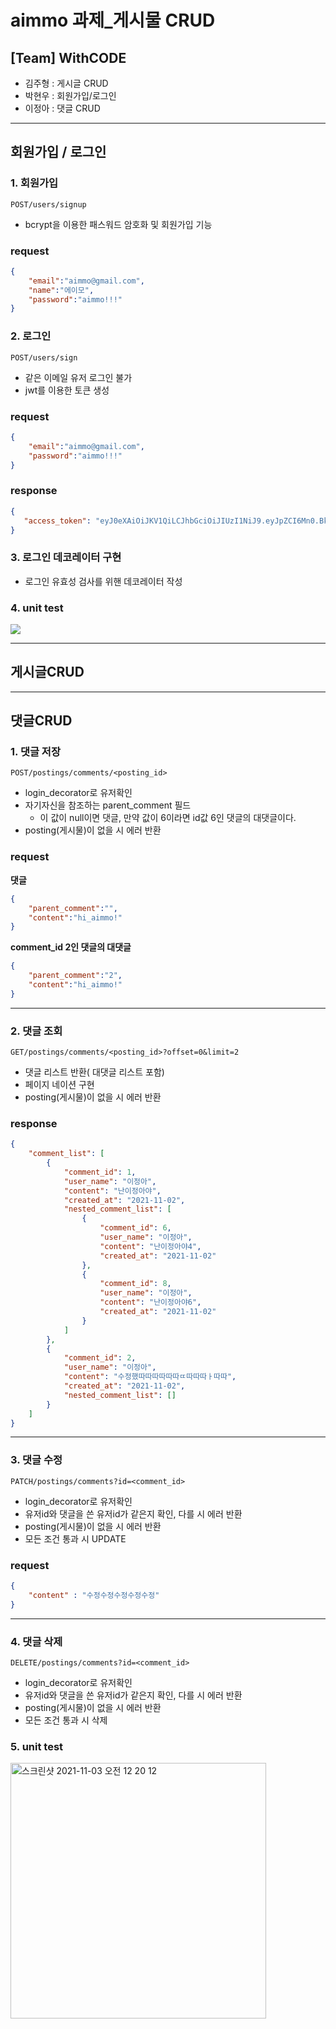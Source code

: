 # aimmo 과제_게시물 CRUD

## [Team] WithCODE
- 김주형 : 게시글 CRUD 
- 박현우 : 회원가입/로그인  
- 이정아 : 댓글 CRUD
----
## 회원가입 / 로그인
### 1. 회원가입
`POST/users/signup`
- bcrypt을 이용한 패스워드 암호화 및 회원가입 기능
### **request**
```json
{
    "email":"aimmo@gmail.com",
    "name":"에이모",
    "password":"aimmo!!!"
}
```
### 2. 로그인
`POST/users/sign`
- 같은 이메일 유저 로그인 불가
- jwt를 이용한 토큰 생성
### **request**
```json
{
    "email":"aimmo@gmail.com",
    "password":"aimmo!!!"
}
```
### **response**
```json
{
   "access_token": "eyJ0eXAiOiJKV1QiLCJhbGciOiJIUzI1NiJ9.eyJpZCI6Mn0.BkBGhl60HeVatsYVwjkXFcrr6XYdNaPyICZSXH9nIP0"
}
```
### 3. 로그인 데코레이터 구현
-  로그인 유효성 검사를 위핸 데코레이터 작성
### 4. unit test
![](https://images.velog.io/images/wjddk97/post/25e071ad-5f7c-4f5e-8451-93e87c1b26bf/tests%20in%204.2915.png)








------
## 게시글CRUD
-----------
## 댓글CRUD
### 1. 댓글 저장
`POST/postings/comments/<posting_id>`

- login_decorator로 유저확인 
- 자기자신을 참조하는 parent_comment 필드
  - 이 값이 null이면 댓글, 만약 값이 6이라면 id값 6인 댓글의 대댓글이다.
- posting(게시물)이 없을 시 에러 반환

### **request**
**댓글**

```json
{
    "parent_comment":"",
    "content":"hi_aimmo!"
}
```
**comment_id 2인 댓글의 대댓글**

```json
{
    "parent_comment":"2",
    "content":"hi_aimmo!"
}
```
-----
### 2. 댓글 조회
`GET/postings/comments/<posting_id>?offset=0&limit=2`

- 댓글 리스트 반환( 대댓글 리스트 포함)
- 페이지 네이션 구현
- posting(게시물)이 없을 시 에러 반환


### **response**
```json
{
    "comment_list": [
        {
            "comment_id": 1,
            "user_name": "이정아",
            "content": "난이정아야",
            "created_at": "2021-11-02",
            "nested_comment_list": [
                {
                    "comment_id": 6,
                    "user_name": "이정아",
                    "content": "난이정아야4",
                    "created_at": "2021-11-02"
                },
                {
                    "comment_id": 8,
                    "user_name": "이정아",
                    "content": "난이정아야6",
                    "created_at": "2021-11-02"
                }
            ]
        },
        {
            "comment_id": 2,
            "user_name": "이정아",
            "content": "수정했따따따따따따ㄸ따따따ㅏ따따",
            "created_at": "2021-11-02",
            "nested_comment_list": []
        }
    ]
}

```
----

### 3. 댓글 수정
`PATCH/postings/comments?id=<comment_id>`

- login_decorator로 유저확인 
- 유저id와 댓글을 쓴 유저id가 같은지 확인, 다를 시 에러 반환
- posting(게시물)이 없을 시 에러 반환
- 모든 조건 통과 시 UPDATE

### **request**

```json
{
    "content" : "수정수정수정수정수정"
}
```
----
### 4. 댓글 삭제
`DELETE/postings/comments?id=<comment_id>`

- login_decorator로 유저확인 
- 유저id와 댓글을 쓴 유저id가 같은지 확인, 다를 시 에러 반환
- posting(게시물)이 없을 시 에러 반환
- 모든 조건 통과 시 삭제

### 5. unit test 
<img width="409" alt="스크린샷 2021-11-03 오전 12 20 12" src="https://user-images.githubusercontent.com/87896537/139876375-cecb81c8-82d8-45dc-a6b6-88fcf927c3f5.png">
